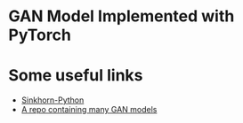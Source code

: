 GAN Model Implemented with PyTorch
===

# Some useful links

* [Sinkhorn-Python](https://github.com/rflamary/POT/blob/master/ot/bregman.py)
* [A repo containing many GAN models](https://github.com/tjwei/GANotebooks)
